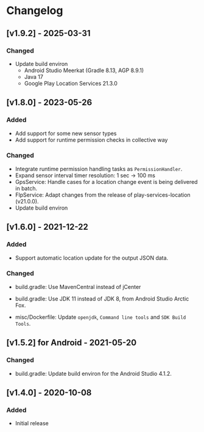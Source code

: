# Changelog

<!---
https://keepachangelog.com/
### Added
### Changed
### Deprecated
### Removed
### Fixed
### Security
--->

## [v1.9.2] - 2025-03-31

### Changed

- Update build environ
    - Android Studio Meerkat (Gradle 8.13, AGP 8.9.1)
    - Java 17
    - Google Play Location Services 21.3.0


## [v1.8.0] - 2023-05-26

### Added

- Add support for some new sensor types
- Add support for runtime permission checks in collective way

### Changed

- Integrate runtime permission handling tasks as `PermissionHandler`.
- Expand sensor interval timer resolution: 1 sec -> 100 ms
- GpsService: Handle cases for a location change event is being delivered in batch.
- FlpService: Adapt changes from the release of play-services-location (v21.0.0).
- Update build environ


## [v1.6.0] - 2021-12-22

### Added

- Support automatic location update for the output JSON data.

### Changed

- build.gradle: Use MavenCentral instead of jCenter
- build.gradle: Use JDK 11 instead of JDK 8, from Android Studio Arctic Fox.

- misc/Dockerfile: Update `openjdk`, `Command line tools` and `SDK Build Tools`.


## [v1.5.2] for Android - 2021-05-20

### Changed

- build.gradle: Update build environ for the Android Studio 4.1.2.


## [v1.4.0] - 2020-10-08

### Added

- Initial release

